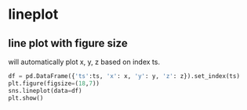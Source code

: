 # lineplot

## line plot with figure size
will automatically plot x, y, z based on index ts.
```py
df = pd.DataFrame({'ts':ts, 'x': x, 'y': y, 'z': z}).set_index(ts)
plt.figure(figsize=(18,7))
sns.lineplot(data=df)
plt.show()
```
